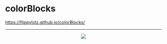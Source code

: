 # colorBlocks
https://flippylolz.github.io/colorBlocks/
_________________________________________
<div align="center">
  <img src="https://cloud.githubusercontent.com/assets/10631059/22925047/f97da9e0-f2af-11e6-8166-e7385bff8a44.gif"/>
</div>
